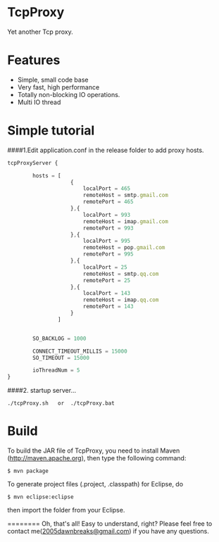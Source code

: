 TcpProxy
========

Yet another Tcp proxy.


Features
========

  * Simple, small code base
  * Very fast, high performance
  * Totally non-blocking IO operations.
  * Multi IO thread 

  
Simple tutorial
========
####1.Edit application.conf in the release folder to add proxy hosts.
```javascript
tcpProxyServer {

        hosts = [
                    {
						localPort = 465
						remoteHost = smtp.gmail.com
						remotePort = 465
                    },{
						localPort = 993
						remoteHost = imap.gmail.com
						remotePort = 993
                    },{
						localPort = 995
						remoteHost = pop.gmail.com
						remotePort = 995
					},{
						localPort = 25
						remoteHost = smtp.qq.com
						remotePort = 25
					},{
						localPort = 143
						remoteHost = imap.qq.com
						remotePort = 143
					}
				]


        SO_BACKLOG = 1000

        CONNECT_TIMEOUT_MILLIS = 15000
        SO_TIMEOUT = 15000

        ioThreadNum = 5
}
```
  
####2. startup server...
```shell
./tcpProxy.sh   or  ./tcpProxy.bat
```

Build
========

To build the JAR file of TcpProxy, you need to install Maven (http://maven.apache.org), then type the following command:

    $ mvn package

To generate project files (.project, .classpath) for Eclipse, do

    $ mvn eclipse:eclipse

then import the folder from your Eclipse.


========
Oh, that's all! Easy to understand, right? Please feel free to contact me(2005dawnbreaks@gmail.com) if you have any questions.
